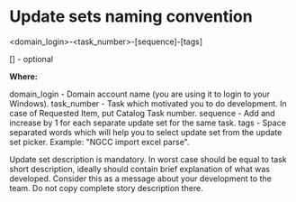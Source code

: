 # Update sets naming convention

\<domain_login\>-\<task_number\>-\[sequence\]-\[tags\]

[] - optional

__Where:__

domain_login - Domain account name (you are using it to login to your Windows).
task_number - Task which motivated you to do development. In case of Requested Item, put Catalog Task number.
sequence - Add and increase by 1 for each separate update set for the same task.
tags - Space separated words which will help you to select update set from the update set picker. Example: "NGCC import excel parse".

Update set description is mandatory. In worst case should be equal to task short description, ideally should contain brief explanation of what was developed. Consider this as a message about your development to the team. Do not copy complete story description there.
